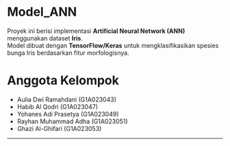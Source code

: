 # Model_ANN
Proyek ini berisi implementasi **Artificial Neural Network (ANN)** menggunakan dataset **Iris**.  
Model dibuat dengan **TensorFlow/Keras** untuk mengklasifikasikan spesies bunga Iris berdasarkan fitur morfologisnya.

# Anggota Kelompok
- Aulia Dwi Ramahdani  (G1A023043)
- Habib Al Qodri       (G1A023047) 
- Yohanes Adi Prasetya (G1A023049) 
- Rayhan Muhammad Adha (G1A023051) 
- Ghazi Al-Ghifari     (G1A023053) 

----
